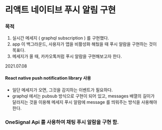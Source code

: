 # 리액트 네이티브 푸시 알림 구현
### 목적
1. 실시간 메세지 ( graphql subscription ) 를 구현했다.
2. app 이 백그라운드, 사용자가 앱을 비활성화 해뒀을 때 푸시 알람을 구현하는 것이 목표다.
3. 메세지가 올 때, 카카오톡처럼 푸시 알람을 구현해보고자 한다.

2021.07.08
#### React native push notification library 사용
- 일단 메세지가 오면, 그것을 감지하는 이벤트가 필요하다.
- graphql 에서는 pubsub 방식으로 구현이 되어 있고, messages 배열의 길이가 달라지는 것을 이용해
메세지 푸시 알람에 message 를 띄워주는 방식을 사용해야 한다.

### OneSignal Api 를 사용하여 채팅 푸시 알람을 구현 함.